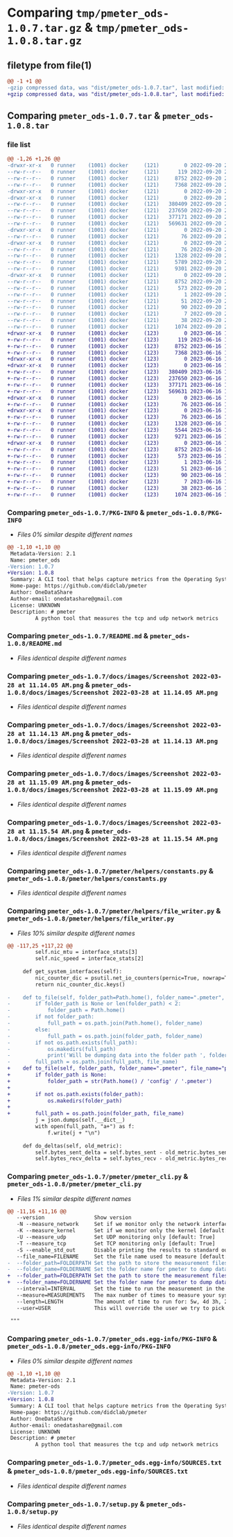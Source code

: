 # Comparing `tmp/pmeter_ods-1.0.7.tar.gz` & `tmp/pmeter_ods-1.0.8.tar.gz`

## filetype from file(1)

```diff
@@ -1 +1 @@
-gzip compressed data, was "dist/pmeter_ods-1.0.7.tar", last modified: Tue Sep 20 20:48:13 2022, max compression
+gzip compressed data, was "dist/pmeter_ods-1.0.8.tar", last modified: Fri Jun 16 16:12:10 2023, max compression
```

## Comparing `pmeter_ods-1.0.7.tar` & `pmeter_ods-1.0.8.tar`

### file list

```diff
@@ -1,26 +1,26 @@
-drwxr-xr-x   0 runner    (1001) docker     (121)        0 2022-09-20 20:48:13.000000 pmeter_ods-1.0.7/
--rw-r--r--   0 runner    (1001) docker     (121)      119 2022-09-20 20:47:48.000000 pmeter_ods-1.0.7/MANIFEST.in
--rw-r--r--   0 runner    (1001) docker     (121)     8752 2022-09-20 20:48:13.000000 pmeter_ods-1.0.7/PKG-INFO
--rw-r--r--   0 runner    (1001) docker     (121)     7368 2022-09-20 20:47:48.000000 pmeter_ods-1.0.7/README.md
-drwxr-xr-x   0 runner    (1001) docker     (121)        0 2022-09-20 20:48:13.000000 pmeter_ods-1.0.7/docs/
-drwxr-xr-x   0 runner    (1001) docker     (121)        0 2022-09-20 20:48:13.000000 pmeter_ods-1.0.7/docs/images/
--rw-r--r--   0 runner    (1001) docker     (121)   380409 2022-09-20 20:47:48.000000 pmeter_ods-1.0.7/docs/images/Screenshot 2022-03-28 at 11.14.05 AM.png
--rw-r--r--   0 runner    (1001) docker     (121)   237650 2022-09-20 20:47:48.000000 pmeter_ods-1.0.7/docs/images/Screenshot 2022-03-28 at 11.14.13 AM.png
--rw-r--r--   0 runner    (1001) docker     (121)   377171 2022-09-20 20:47:48.000000 pmeter_ods-1.0.7/docs/images/Screenshot 2022-03-28 at 11.15.09 AM.png
--rw-r--r--   0 runner    (1001) docker     (121)   569631 2022-09-20 20:47:48.000000 pmeter_ods-1.0.7/docs/images/Screenshot 2022-03-28 at 11.15.54 AM.png
-drwxr-xr-x   0 runner    (1001) docker     (121)        0 2022-09-20 20:48:13.000000 pmeter_ods-1.0.7/pmeter/
--rw-r--r--   0 runner    (1001) docker     (121)       76 2022-09-20 20:47:48.000000 pmeter_ods-1.0.7/pmeter/__init__.py
-drwxr-xr-x   0 runner    (1001) docker     (121)        0 2022-09-20 20:48:13.000000 pmeter_ods-1.0.7/pmeter/helpers/
--rw-r--r--   0 runner    (1001) docker     (121)       76 2022-09-20 20:47:48.000000 pmeter_ods-1.0.7/pmeter/helpers/__init__.py
--rw-r--r--   0 runner    (1001) docker     (121)     1328 2022-09-20 20:47:48.000000 pmeter_ods-1.0.7/pmeter/helpers/constants.py
--rw-r--r--   0 runner    (1001) docker     (121)     5789 2022-09-20 20:47:48.000000 pmeter_ods-1.0.7/pmeter/helpers/file_writer.py
--rw-r--r--   0 runner    (1001) docker     (121)     9301 2022-09-20 20:47:48.000000 pmeter_ods-1.0.7/pmeter/pmeter_cli.py
-drwxr-xr-x   0 runner    (1001) docker     (121)        0 2022-09-20 20:48:13.000000 pmeter_ods-1.0.7/pmeter_ods.egg-info/
--rw-r--r--   0 runner    (1001) docker     (121)     8752 2022-09-20 20:48:13.000000 pmeter_ods-1.0.7/pmeter_ods.egg-info/PKG-INFO
--rw-r--r--   0 runner    (1001) docker     (121)      573 2022-09-20 20:48:13.000000 pmeter_ods-1.0.7/pmeter_ods.egg-info/SOURCES.txt
--rw-r--r--   0 runner    (1001) docker     (121)        1 2022-09-20 20:48:13.000000 pmeter_ods-1.0.7/pmeter_ods.egg-info/dependency_links.txt
--rw-r--r--   0 runner    (1001) docker     (121)       51 2022-09-20 20:48:13.000000 pmeter_ods-1.0.7/pmeter_ods.egg-info/entry_points.txt
--rw-r--r--   0 runner    (1001) docker     (121)       90 2022-09-20 20:48:13.000000 pmeter_ods-1.0.7/pmeter_ods.egg-info/requires.txt
--rw-r--r--   0 runner    (1001) docker     (121)        7 2022-09-20 20:48:13.000000 pmeter_ods-1.0.7/pmeter_ods.egg-info/top_level.txt
--rw-r--r--   0 runner    (1001) docker     (121)       38 2022-09-20 20:48:13.000000 pmeter_ods-1.0.7/setup.cfg
--rw-r--r--   0 runner    (1001) docker     (121)     1074 2022-09-20 20:47:48.000000 pmeter_ods-1.0.7/setup.py
+drwxr-xr-x   0 runner    (1001) docker     (123)        0 2023-06-16 16:12:10.000000 pmeter_ods-1.0.8/
+-rw-r--r--   0 runner    (1001) docker     (123)      119 2023-06-16 16:11:56.000000 pmeter_ods-1.0.8/MANIFEST.in
+-rw-r--r--   0 runner    (1001) docker     (123)     8752 2023-06-16 16:12:10.000000 pmeter_ods-1.0.8/PKG-INFO
+-rw-r--r--   0 runner    (1001) docker     (123)     7368 2023-06-16 16:11:56.000000 pmeter_ods-1.0.8/README.md
+drwxr-xr-x   0 runner    (1001) docker     (123)        0 2023-06-16 16:12:10.000000 pmeter_ods-1.0.8/docs/
+drwxr-xr-x   0 runner    (1001) docker     (123)        0 2023-06-16 16:12:10.000000 pmeter_ods-1.0.8/docs/images/
+-rw-r--r--   0 runner    (1001) docker     (123)   380409 2023-06-16 16:11:56.000000 pmeter_ods-1.0.8/docs/images/Screenshot 2022-03-28 at 11.14.05 AM.png
+-rw-r--r--   0 runner    (1001) docker     (123)   237650 2023-06-16 16:11:56.000000 pmeter_ods-1.0.8/docs/images/Screenshot 2022-03-28 at 11.14.13 AM.png
+-rw-r--r--   0 runner    (1001) docker     (123)   377171 2023-06-16 16:11:56.000000 pmeter_ods-1.0.8/docs/images/Screenshot 2022-03-28 at 11.15.09 AM.png
+-rw-r--r--   0 runner    (1001) docker     (123)   569631 2023-06-16 16:11:56.000000 pmeter_ods-1.0.8/docs/images/Screenshot 2022-03-28 at 11.15.54 AM.png
+drwxr-xr-x   0 runner    (1001) docker     (123)        0 2023-06-16 16:12:10.000000 pmeter_ods-1.0.8/pmeter/
+-rw-r--r--   0 runner    (1001) docker     (123)       76 2023-06-16 16:11:56.000000 pmeter_ods-1.0.8/pmeter/__init__.py
+drwxr-xr-x   0 runner    (1001) docker     (123)        0 2023-06-16 16:12:10.000000 pmeter_ods-1.0.8/pmeter/helpers/
+-rw-r--r--   0 runner    (1001) docker     (123)       76 2023-06-16 16:11:56.000000 pmeter_ods-1.0.8/pmeter/helpers/__init__.py
+-rw-r--r--   0 runner    (1001) docker     (123)     1328 2023-06-16 16:11:56.000000 pmeter_ods-1.0.8/pmeter/helpers/constants.py
+-rw-r--r--   0 runner    (1001) docker     (123)     5544 2023-06-16 16:11:56.000000 pmeter_ods-1.0.8/pmeter/helpers/file_writer.py
+-rw-r--r--   0 runner    (1001) docker     (123)     9271 2023-06-16 16:11:56.000000 pmeter_ods-1.0.8/pmeter/pmeter_cli.py
+drwxr-xr-x   0 runner    (1001) docker     (123)        0 2023-06-16 16:12:10.000000 pmeter_ods-1.0.8/pmeter_ods.egg-info/
+-rw-r--r--   0 runner    (1001) docker     (123)     8752 2023-06-16 16:12:10.000000 pmeter_ods-1.0.8/pmeter_ods.egg-info/PKG-INFO
+-rw-r--r--   0 runner    (1001) docker     (123)      573 2023-06-16 16:12:10.000000 pmeter_ods-1.0.8/pmeter_ods.egg-info/SOURCES.txt
+-rw-r--r--   0 runner    (1001) docker     (123)        1 2023-06-16 16:12:10.000000 pmeter_ods-1.0.8/pmeter_ods.egg-info/dependency_links.txt
+-rw-r--r--   0 runner    (1001) docker     (123)       51 2023-06-16 16:12:10.000000 pmeter_ods-1.0.8/pmeter_ods.egg-info/entry_points.txt
+-rw-r--r--   0 runner    (1001) docker     (123)       90 2023-06-16 16:12:10.000000 pmeter_ods-1.0.8/pmeter_ods.egg-info/requires.txt
+-rw-r--r--   0 runner    (1001) docker     (123)        7 2023-06-16 16:12:10.000000 pmeter_ods-1.0.8/pmeter_ods.egg-info/top_level.txt
+-rw-r--r--   0 runner    (1001) docker     (123)       38 2023-06-16 16:12:10.000000 pmeter_ods-1.0.8/setup.cfg
+-rw-r--r--   0 runner    (1001) docker     (123)     1074 2023-06-16 16:11:56.000000 pmeter_ods-1.0.8/setup.py
```

### Comparing `pmeter_ods-1.0.7/PKG-INFO` & `pmeter_ods-1.0.8/PKG-INFO`

 * *Files 0% similar despite different names*

```diff
@@ -1,10 +1,10 @@
 Metadata-Version: 2.1
 Name: pmeter_ods
-Version: 1.0.7
+Version: 1.0.8
 Summary: A CLI tool that helps capture metrics from the Operating System
 Home-page: https://github.com/didclab/pmeter
 Author: OneDataShare
 Author-email: onedatashare@gmail.com
 License: UNKNOWN
 Description: # pmeter
         A python tool that measures the tcp and udp network metrics
```

### Comparing `pmeter_ods-1.0.7/README.md` & `pmeter_ods-1.0.8/README.md`

 * *Files identical despite different names*

### Comparing `pmeter_ods-1.0.7/docs/images/Screenshot 2022-03-28 at 11.14.05 AM.png` & `pmeter_ods-1.0.8/docs/images/Screenshot 2022-03-28 at 11.14.05 AM.png`

 * *Files identical despite different names*

### Comparing `pmeter_ods-1.0.7/docs/images/Screenshot 2022-03-28 at 11.14.13 AM.png` & `pmeter_ods-1.0.8/docs/images/Screenshot 2022-03-28 at 11.14.13 AM.png`

 * *Files identical despite different names*

### Comparing `pmeter_ods-1.0.7/docs/images/Screenshot 2022-03-28 at 11.15.09 AM.png` & `pmeter_ods-1.0.8/docs/images/Screenshot 2022-03-28 at 11.15.09 AM.png`

 * *Files identical despite different names*

### Comparing `pmeter_ods-1.0.7/docs/images/Screenshot 2022-03-28 at 11.15.54 AM.png` & `pmeter_ods-1.0.8/docs/images/Screenshot 2022-03-28 at 11.15.54 AM.png`

 * *Files identical despite different names*

### Comparing `pmeter_ods-1.0.7/pmeter/helpers/constants.py` & `pmeter_ods-1.0.8/pmeter/helpers/constants.py`

 * *Files identical despite different names*

### Comparing `pmeter_ods-1.0.7/pmeter/helpers/file_writer.py` & `pmeter_ods-1.0.8/pmeter/helpers/file_writer.py`

 * *Files 10% similar despite different names*

```diff
@@ -117,25 +117,22 @@
         self.nic_mtu = interface_stats[3]
         self.nic_speed = interface_stats[2]
 
     def get_system_interfaces(self):
         nic_counter_dic = psutil.net_io_counters(pernic=True, nowrap=True)
         return nic_counter_dic.keys()
 
-    def to_file(self, folder_path=Path.home(), folder_name=".pmeter", file_name="pmeter_measure.txt"):
-        if folder_path is None or len(folder_path) < 2:
-            folder_path = Path.home()
-        if not folder_path:
-            full_path = os.path.join(Path.home(), folder_name)
-        else:
-            full_path = os.path.join(folder_path, folder_name)
-        if not os.path.exists(full_path):
-            os.makedirs(full_path)
-            print('Will be dumping data into the folder path ', folder_path)
-        full_path = os.path.join(full_path, file_name)
+    def to_file(self, folder_path, folder_name=".pmeter", file_name="pmeter_measure.txt"):
+        if folder_path is None:
+            folder_path = str(Path.home() / 'config' / '.pmeter')
+
+        if not os.path.exists(folder_path):
+            os.makedirs(folder_path)
+
+        full_path = os.path.join(folder_path, file_name)
         j = json.dumps(self.__dict__)
         with open(full_path, "a+") as f:
             f.write(j + "\n")
 
     def do_deltas(self, old_metric):
         self.bytes_sent_delta = self.bytes_sent - old_metric.bytes_sent
         self.bytes_recv_delta = self.bytes_recv - old_metric.bytes_recv
```

### Comparing `pmeter_ods-1.0.7/pmeter/pmeter_cli.py` & `pmeter_ods-1.0.8/pmeter/pmeter_cli.py`

 * *Files 1% similar despite different names*

```diff
@@ -11,16 +11,16 @@
   --version                Show version
   -N --measure_network     Set if we monitor only the network interface [default: True]
   -K --measure_kernel      Set if we monitor only the kernel [default: True]
   -U --measure_udp         Set UDP monitoring only [default: True]
   -T --measure_tcp         Set TCP monitoring only [default: True]
   -S --enable_std_out      Disable printing the results to standard output [default: False]
   --file_name=FILENAME     Set the file name used to measure [default: pmeter_measure.txt]
-  --folder_path=FOLDERPATH Set the path to store the measurement files in the default is the users home directory under ~/.pmeter/
-  --folder_name=FOLDERNAME Set the folder name for pmeter to dump data into [default: .pmeter]
+  --folder_path=FOLDERPATH Set the path to store the measurement files in the default is the users home directory under
+  --folder_name=FOLDERNAME Set the folder name for pmeter to dump data into
   --interval=INTERVAL      Set the time to run the measurement in the format HH:MM:SS [default: 00:00:01]
   --measure=MEASUREMENTS   The max number of times to measure your system. Set this value to 0 to ignore this and use only the length [default: 1]
   --length=LENGTH          The amount of time to run for: 5w, 4d 3h, 2m, 1s are some examples of 5 weeks, 4 days, 3 hours, 2 min, 1 sec. Set this value to '-1s' to ignore this field and use only measurement [default: 10s]
   --user=USER              This will override the user we try to pick up from the environment variable(ODS_USER). If no user is passed then we will not submit the data generated to the ODS backend [default: ]
 
 """
```

### Comparing `pmeter_ods-1.0.7/pmeter_ods.egg-info/PKG-INFO` & `pmeter_ods-1.0.8/pmeter_ods.egg-info/PKG-INFO`

 * *Files 0% similar despite different names*

```diff
@@ -1,10 +1,10 @@
 Metadata-Version: 2.1
 Name: pmeter-ods
-Version: 1.0.7
+Version: 1.0.8
 Summary: A CLI tool that helps capture metrics from the Operating System
 Home-page: https://github.com/didclab/pmeter
 Author: OneDataShare
 Author-email: onedatashare@gmail.com
 License: UNKNOWN
 Description: # pmeter
         A python tool that measures the tcp and udp network metrics
```

### Comparing `pmeter_ods-1.0.7/pmeter_ods.egg-info/SOURCES.txt` & `pmeter_ods-1.0.8/pmeter_ods.egg-info/SOURCES.txt`

 * *Files identical despite different names*

### Comparing `pmeter_ods-1.0.7/setup.py` & `pmeter_ods-1.0.8/setup.py`

 * *Files identical despite different names*

